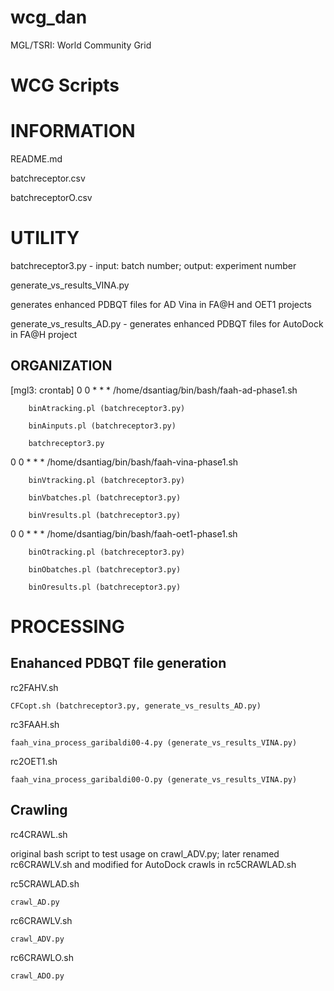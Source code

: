 wcg_dan
=======

MGL/TSRI: World Community Grid

WCG Scripts
===========

INFORMATION
===========
README.md

batchreceptor.csv

batchreceptorO.csv

UTILITY
=======
batchreceptor3.py - input: batch number; output: experiment number

generate_vs_results_VINA.py

generates enhanced PDBQT files for AD Vina in FA@H and OET1 projects

generate_vs_results_AD.py - generates enhanced PDBQT files for AutoDock in FA@H project

ORGANIZATION
------------
[mgl3: crontab]
0 0 * * * /home/dsantiag/bin/bash/faah-ad-phase1.sh

		binAtracking.pl (batchreceptor3.py)

		binAinputs.pl (batchreceptor3.py)

		batchreceptor3.py

0 0 * * * /home/dsantiag/bin/bash/faah-vina-phase1.sh

		binVtracking.pl (batchreceptor3.py)

		binVbatches.pl (batchreceptor3.py)

		binVresults.pl (batchreceptor3.py)

0 0 * * * /home/dsantiag/bin/bash/faah-oet1-phase1.sh

		binOtracking.pl (batchreceptor3.py)

		binObatches.pl (batchreceptor3.py)

		binOresults.pl (batchreceptor3.py)

PROCESSING
==========

Enahanced PDBQT file generation
-------------------------------
rc2FAHV.sh

	CFCopt.sh (batchreceptor3.py, generate_vs_results_AD.py)

rc3FAAH.sh

	faah_vina_process_garibaldi00-4.py (generate_vs_results_VINA.py)
		
rc2OET1.sh

	faah_vina_process_garibaldi00-O.py (generate_vs_results_VINA.py)


Crawling
--------
rc4CRAWL.sh

original bash script to test usage on crawl_ADV.py; later renamed rc6CRAWLV.sh and modified for AutoDock crawls in rc5CRAWLAD.sh

rc5CRAWLAD.sh

	crawl_AD.py

rc6CRAWLV.sh

	crawl_ADV.py

rc6CRAWLO.sh

	crawl_ADO.py
